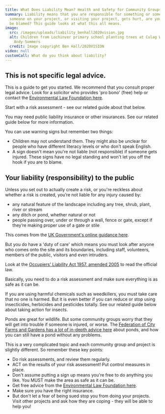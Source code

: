```yaml
---
title: What Does Liability Mean? Health and Safety for Community Groups
summary: Liability means that you are responsible for something or someone. If
  someone on your project, or visiting your project, gets hurt, are you going to
  be blamed? This guide looks at what this all means.
image:
  src: /images/uploads/liability_benhall2020vision.jpg
  alt: Children from Lochinver primary school planting trees at Culag Wood with
    Andy Summers
  credit: Image copyright Ben Hall/2020VISION
video: null
customCall: What do you think about liability?
---
```

## This is not specific legal advice. 

This is a guide to get you started. We recommend that you consult proper legal advice. Look for a solicitor who provides 'pro bono' (free) help or contact the [Environmental Law Foundation here](https://elflaw.org/).

Start with a risk assessment - see our related guide about that below.

You may need public liability insurance or other insurances. See our related guide below for more information.

You can use warning signs but remember two things:
* Children may not understand them. They might also be unclear for people who have different literacy levels or who don't speak English.
* A sign doesn't mean you're not liable (not responsible) if someone gets injured. These signs have no legal standing and won't let you off the hook if you are to blame.

## Your liability (responsibility) to the public

Unless you set out to actually create a risk, or you're reckless about whether a risk is created, you’re not liable for any injury caused by:

* any natural feature of the landscape including any tree, shrub, plant, river or stream
* any ditch or pond, whether natural or not
* people passing over, under or through a wall, fence or gate, except if they’re making proper use of a gate or stile

This comes from the [UK Government's online guidance here](https://www.gov.uk/guidance/open-access-land-management-rights-and-responsibilities#your-liability-to-the-public).

But you do have a 'duty of care' which means you must look after anyone who comes onto the site and its boundaries, including staff, volunteers, members of the public, visitors and even intruders.

Look at the [Occupiers' Liability Act 1957, amended 2005](https://www.legislation.gov.uk/ukpga/Eliz2/5-6/31/contents) to read the official law.

Basically, you need to do a risk assessment and make sure everything is as safe as it can be.

If you are using harmful chemicals such as weedkillers, you must take care that no one is harmed. But it is even better if you can reduce or stop using insecticides, herbicides and pesticides totally. See our related guide below about taking action for insects.

Ponds are great for wildlife. But some community groups worry that they will get into trouble if someone is injured, or worse. The [Federation of City Farms and Gardens has a lot of in-depth advice here](https://www.farmgarden.org.uk/system/files/hscommgrowingsites_0.pdf) about ponds, and how you can still have a pond without any problems.

This is a very complicated topic and each community group and project is slightly different. So remember these key points:

* Do risk assessments, and review them regularly.
* ACT on the results of your risk assessment! Put control measures in place.
* Don't assume putting a sign up means you're free to do anything you like. You MUST make the area as safe as it can be.
* Get free advice from the [Environmental Law Foundation here](https://elflaw.org/).
* Make sure you have the right insurance.
* But don't let a fear of being sued stop you from doing your projects. Visit other projects and ask how they are coping - they will be able to help you!